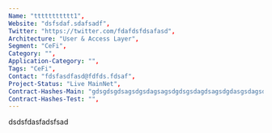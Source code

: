 ```yaml
--- 
Name: "ttttttttttt1", 
Website: "dsfsdaf.sdafsadf", 
Twitter: "https://twitter.com/fdafdsfdsafasd",
Architecture: "User & Access Layer",
Segment: "CeFi",
Category: "",
Application-Category: "",
Tags: "CeFi",
Contact: "fdsfasdfasd@fdfds.fdsaf",
Project-Status: "Live MainNet",
Contract-Hashes-Main: "gdsgdsgdsagsdgsdagsagsdgdsgsdagdsagsdgdasgsdagsdgdsgsdagsdagsdsd",
Contract-Hashes-Test: "",
--- 
```

<!--lang:en--> 
dsdsfdasfadsfsad
<!--lang:es--] 

<!--lang:de--] 

<!--lang:fr--] 

<!--lang:pl--] 

<!--lang:uk--] 

[!--lang:*--> 